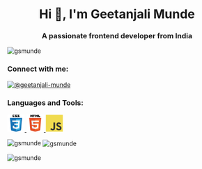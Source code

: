 <h1 align="center">Hi 👋, I'm Geetanjali Munde</h1>
<h3 align="center">A passionate frontend developer from India</h3>

<p align="left"> <img src="https://komarev.com/ghpvc/?username=gsmunde&label=Profile%20views&color=0e75b6&style=flat" alt="gsmunde" /> </p>

<h3 align="left">Connect with me:</h3>
<p align="left">
<a href="https://codepen.io/@geetanjali-munde" target="blank"><img align="center" src="https://raw.githubusercontent.com/rahuldkjain/github-profile-readme-generator/master/src/images/icons/Social/codepen.svg" alt="@geetanjali-munde" height="30" width="40" /></a>
</p>

<h3 align="left">Languages and Tools:</h3>
<p align="left"> <a href="https://www.w3schools.com/css/" target="_blank" rel="noreferrer"> <img src="https://raw.githubusercontent.com/devicons/devicon/master/icons/css3/css3-original-wordmark.svg" alt="css3" width="40" height="40"/> </a> <a href="https://www.w3.org/html/" target="_blank" rel="noreferrer"> <img src="https://raw.githubusercontent.com/devicons/devicon/master/icons/html5/html5-original-wordmark.svg" alt="html5" width="40" height="40"/> </a> <a href="https://developer.mozilla.org/en-US/docs/Web/JavaScript" target="_blank" rel="noreferrer"> <img src="https://raw.githubusercontent.com/devicons/devicon/master/icons/javascript/javascript-original.svg" alt="javascript" width="40" height="40"/> </a> </p>

<p><img align="left" src="https://github-readme-stats.vercel.app/api/top-langs?username=gsmunde&show_icons=true&locale=en&layout=compact" alt="gsmunde" /></p>

<p>&nbsp;<img align="center" src="https://github-readme-stats.vercel.app/api?username=gsmunde&show_icons=true&locale=en" alt="gsmunde" /></p>

<p><img align="center" src="https://github-readme-streak-stats.herokuapp.com/?user=gsmunde&" alt="gsmunde" /></p>
